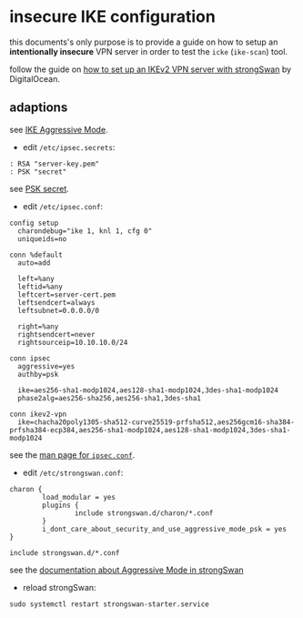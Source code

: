 # insecure IKE configuration

this documents's only purpose is to provide a guide on how to setup an **intentionally insecure** VPN server in order to test the `icke` (`ike-scan`) tool.

follow the guide on [how to set up an IKEv2 VPN server with strongSwan](https://www.digitalocean.com/community/tutorials/how-to-set-up-an-ikev2-vpn-server-with-strongswan-on-ubuntu-22-04) by DigitalOcean.

## adaptions

see [IKE Aggressive Mode](https://www.doyler.net/security-not-included/ike-aggressive-mode-vpn).

* edit `/etc/ipsec.secrets`:

```text
: RSA "server-key.pem"
: PSK "secret"
```

see [PSK secret](https://wiki.strongswan.org/projects/strongswan/wiki/PskSecret).

* edit `/etc/ipsec.conf`:

```text
config setup
  charondebug="ike 1, knl 1, cfg 0"
  uniqueids=no

conn %default
  auto=add

  left=%any
  leftid=%any
  leftcert=server-cert.pem
  leftsendcert=always
  leftsubnet=0.0.0.0/0

  right=%any
  rightsendcert=never
  rightsourceip=10.10.10.0/24

conn ipsec
  aggressive=yes
  authby=psk

  ike=aes256-sha1-modp1024,aes128-sha1-modp1024,3des-sha1-modp1024
  phase2alg=aes256-sha256,aes256-sha1,3des-sha1

conn ikev2-vpn
  ike=chacha20poly1305-sha512-curve25519-prfsha512,aes256gcm16-sha384-prfsha384-ecp384,aes256-sha1-modp1024,aes128-sha1-modp1024,3des-sha1-modp1024
```

see the [man page for `ipsec.conf`](https://linux.die.net/man/5/ipsec.conf).

* edit `/etc/strongswan.conf`:

```text
charon {
        load_modular = yes
        plugins {
                include strongswan.d/charon/*.conf
        }
        i_dont_care_about_security_and_use_aggressive_mode_psk = yes
}

include strongswan.d/*.conf
```

see the [documentation about Aggressive Mode in strongSwan](https://docs.strongswan.org/docs/5.9/support/faq.html#_aggressive_mode)

* reload strongSwan:

```shell
sudo systemctl restart strongswan-starter.service
```
